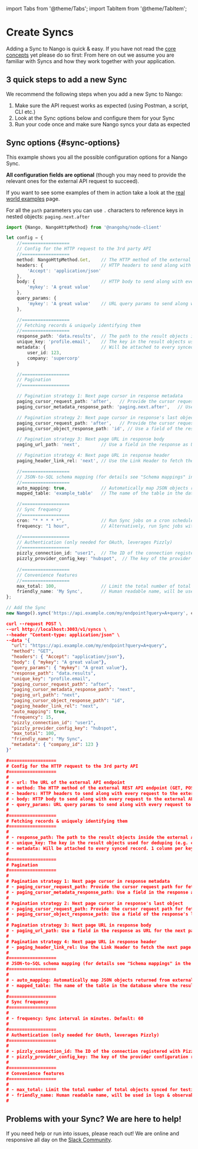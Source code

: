 import Tabs from '@theme/Tabs';
import TabItem from '@theme/TabItem';

# Create Syncs

Adding a Sync to Nango is quick & easy. If you have not read the [core concepts](core-concepts.md) yet please do so first: From here on out we assume you are familiar with Syncs and how they work together with your application.

## 3 quick steps to add a new Sync

We recommend the following steps when you add a new Sync to Nango:
1. Make sure the API request works as expected (using Postman, a script, CLI etc.)
2. Look at the Sync options below and configure them for your Sync
3. Run your code once and make sure Nango syncs your data as expected

## Sync options {#sync-options}

This example shows you all the possible configuration options for a Nango Sync. 

**All configuration fields are optional** (though you may need to provide the relevant ones for the external API request to succeed). 

If you want to see some examples of them in action take a look at the [real world examples](real-world-examples.md) page.

For all the `path` parameters you can use `.` characters to reference keys in nested objects: `paging.next.after`

<Tabs groupId="programming-language">
  <TabItem value="node" label="Node SDK">

```ts
import {Nango, NangoHttpMethod} from '@nangohq/node-client'

let config = {
    //==================
    // Config for the HTTP request to the 3rd party API
    //==================
    method: NangoHttpMethod.Get,    // The HTTP method of the external REST API endpoint (GET, POST, etc.). Default: GET.
    headers: {                      // HTTP headers to send along with every request to the external API (e.g. auth header).
        'Accept': 'application/json'
    },
    body: {                         // HTTP body to send along with every request to the external API.
        'mykey': 'A great value'
    },
    query_params: {
        'mykey': 'A great value'    // URL query params to send along with every request to the external API.
    },

    //==================
    // Fetching records & uniquely identifying them
    //==================
    response_path: 'data.results',  // The path to the result objects inside the external API response.
    unique_key: 'profile.email',    // The key in the result objects used for deduping (e.g. email, id) + enables Full Refresh + Upsert syncing mode.
    metadata: {                     // Will be attached to every synced record. 1 column per key.
        user_id: 123,
        company: 'supercorp'
    }

    //==================
    // Pagination
    //==================

    // Pagination strategy 1: Next page cursor in response metadata
    paging_cursor_request_path: 'after',   // Provide the cursor request path for fetching the next page.
    paging_cursor_metadata_response_path: 'paging.next.after',   // Use a field in the response as cursor for the next page.

    // Pagination strategy 2: Next page cursor in response's last object
    paging_cursor_request_path: 'after',   // Provide the cursor request path for fetching the next page.
    paging_cursor_object_response_path: 'id', // Use a field of the response's last object as cursor for the next page.

    // Pagination strategy 3: Next page URL in response body
    paging_url_path: 'next',        // Use a field in the response as URL for the next page.

    // Pagination strategy 4: Next page URL in response header
    paging_header_link_rel: 'next', // Use the Link Header to fetch the next page.

    //==================
    // JSON-to-SQL schema mapping (for details see "Schema mappings" in the sidebar)
    //==================
    auto_mapping: true,             // Automatically map JSON objects returned from external APIs to SQL columns. Default: true.
    mapped_table: 'example_table'   // The name of the table in the database where the results should be stored.

    //==================
    // Sync frequency
    //==================
    cron: "* * * * *",              // Run Sync jobs on a cron schedule.
    frequency: "1 hour",            // Alternatively, run Sync jobs with an unaligned frequency, using natural language.

    //==================
    // Authentication (only needed for OAuth, leverages Pizzly)
    //==================
    pizzly_connection_id: "user1",  // The ID of the connection registered with Pizzly
    pizzly_provider_config_key: "hubspot",  // The key of the provider configuration registered with Pizzly
    
    //==================
    // Convenience features
    //==================
    max_total: 100,                 // Limit the total number of total objects synced for testing purposes.
    friendly_name: 'My Sync',       // Human readable name, will be used in logs & observability.
};

// Add the Sync
new Nango().sync('https://api.example.com/my/endpoint?query=A+query', config);
```
  </TabItem>
  <TabItem value="curl" label="REST API (curl)">

  ```json
  curl --request POST \
--url http://localhost:3003/v1/syncs \
 --header "Content-type: application/json" \
 --data '{
    "url": "https://api.example.com/my/endpoint?query=A+query",
    "method": "GET",
    "headers": { "Accept": "application/json"},
    "body": { "mykey": "A great value"},
    "query_params": { "mykey": "A great value"},
    "response_path": "data.results",
    "unique_key": "profile.email",
    "paging_cursor_request_path": "after",
    "paging_cursor_metadata_response_path": "next",
    "paging_url_path": "next",
    "paging_cursor_object_response_path": "id",
    "paging_header_link_rel": "next",
    "auto_mapping": true,
    "frequency": 15,
    "pizzly_connection_id": "user1",
    "pizzly_provider_config_key": "hubspot",
    "max_total": 100,
    "friendly_name": "My Sync",
    "metadata": { "company_id": 123 }
  }'

#==================
# Config for the HTTP request to the 3rd party API
#==================
#
# - url: The URL of the external API endpoint
# - method: The HTTP method of the external REST API endpoint (GET, POST, etc.). Default: GET.
# - headers: HTTP headers to send along with every request to the external API (e.g. auth header).
# - body: HTTP body to send along with every request to the external API.
# - query_params: URL query params to send along with every request to the external API.
#
#==================
# Fetching records & uniquely identifying them
#==================
#
# - response_path: The path to the result objects inside the external API response.
# - unique_key: The key in the result objects used for deduping (e.g. email, id) + enables Full Refresh + Upsert syncing mode.
# - metadata: Will be attached to every synced record. 1 column per key.
#
#==================
# Pagination
#==================
#
# Pagination strategy 1: Next page cursor in response metadata
# - paging_cursor_request_path: Provide the cursor request path for fetching the next page.
# - paging_cursor_metadata_response_path: Use a field in the response as cursor for the next page.
# 
# Pagination strategy 2: Next page cursor in response's last object
# - paging_cursor_request_path: Provide the cursor request path for fetching the next page.
# - paging_cursor_object_response_path: Use a field of the response's last object as cursor for the next page.
#
# Pagination strategy 3: Next page URL in response body
# - paging_url_path: Use a field in the response as URL for the next page.
#
# Pagination strategy 4: Next page URL in response header
# - paging_header_link_rel: Use the Link Header to fetch the next page.
#
#==================
# JSON-to-SQL schema mapping (for details see "Schema mappings" in the sidebar)
#==================
#
# - auto_mapping: Automatically map JSON objects returned from external APIs to SQL columns. Default: true.
# - mapped_table: The name of the table in the database where the results should be stored.
#
#==================
# Sync frequency
#==================
#
# - frequency: Sync interval in minutes. Default: 60
#
#==================
# Authentication (only needed for OAuth, leverages Pizzly)
#==================
#
# - pizzly_connection_id: The ID of the connection registered with Pizzly
# - pizzly_provider_config_key: The key of the provider configuration registered with Pizzly
#
#==================
# Convenience features
#==================
#
# - max_total: Limit the total number of total objects synced for testing purposes.
# - friendly_name: Human readable name, will be used in logs & observability.
#

  ```
  </TabItem>
</Tabs>

## Problems with your Sync? We are here to help!

If you need help or run into issues, please reach out! We are online and responsive all day on the [Slack Community](https://nango.dev/slack).